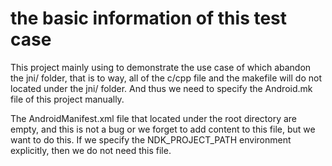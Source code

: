 # the basic information of this test case
This project mainly using to demonstrate the use case of which abandon the jni/
folder, that is to way, all of the c/cpp file and the makefile will do not located
under the jni/ folder. 
And thus we need to specify the Android.mk file of this project manually.

The AndroidManifest.xml file that located under the root directory are empty, and this 
is not a bug or we forget to add content to this file, but we want to do this.
If we specify the NDK_PROJECT_PATH environment explicitly, then we do not need this 
file.